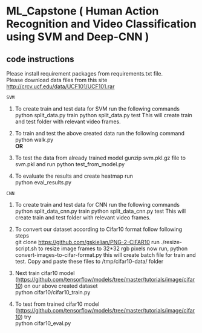 # ML_Capstone ( Human Action Recognition and Video Classification using SVM and Deep-CNN )

## code instructions
Please install requirement packages from requirements.txt file. <br />
Please download data files from this site http://crcv.ucf.edu/data/UCF101/UCF101.rar <br />

`SVM`
1. To create train and test data for SVM run the following commands <br />
python split_data.py train
python split_data.py test
This will create train and test folder with relevant video frames.

2. To train and test the above created data run the following command <br />
python walk.py <br />
                                  <b> OR </b>
3. To test the data from already trained model
gunzip svm.pkl.gz file to svm.pkl and run python test_from_model.py

4. To evaluate the results and create heatmap run <br />
python eval_results.py

`CNN`
1. To create train and test data for CNN run the following commands <br />
python split_data_cnn.py train
python split_data_cnn.py test
This will create train and test folder with relevant video frames.

2. To convert our dataset according to Cifar10 format follow following steps <br />
git clone https://github.com/gskielian/PNG-2-CIFAR10
run ./resize-script.sh to resize image frames to 32*32 rgb pixels
now run, python convert-images-to-cifar-format.py 
this will create batch file for train and test.
Copy and paste these files to /tmp/cifar10-data/ folder

3. Next train cifar10 model (https://github.com/tensorflow/models/tree/master/tutorials/image/cifar10) on our above created dataset <br /> 
python cifar10/cifar10_train.py 

4. To test from trained cifar10 model (https://github.com/tensorflow/models/tree/master/tutorials/image/cifar10) try <br />
python cifar10_eval.py

